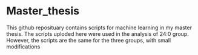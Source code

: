 # Master_thesis
This github reposituary contains scripts for machine learning in my master thesis. The scripts uploded here were used in the analysis of 24:0 group. However, the scripts are the same for the three groups, with small modifications
